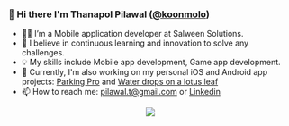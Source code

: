 ### 👋 Hi there I'm Thanapol Pilawal ([@koonmolo](https://github.com/koonmolo))

- 👨‍💻 I’m a Mobile application developer at Salween Solutions.
- 🌱 I believe in continuous learning and innovation to solve any challenges.
- 💡 My skills include Mobile app development, Game app development.
- 🚀 Currently, I'm also working on my personal iOS and Android app projects: [Parking Pro](https://apps.apple.com/th/app/parking-pro-save-parking-spot/id6451101245) and [Water drops on a lotus leaf](https://play.google.com/store/apps/details?id=com.thanapolpilawal.baibua)
- 📫 How to reach me: pilawal.t@gmail.com or [Linkedin](https://www.linkedin.com/in/thanapol-pilawal-b5039190/)

<p align="center">
  <a href="https://skillicons.dev">
    <img src="https://skillicons.dev/icons?i=git,js,nodejs,react,html,css,vscode,ts,selenium,redux,firebase,postman" />
  </a>
</p>
